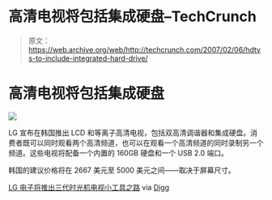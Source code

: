 # 高清电视将包括集成硬盘–TechCrunch

> 原文：<https://web.archive.org/web/http://techcrunch.com/2007/02/06/hdtvs-to-include-integrated-hard-drive/>

# 高清电视将包括集成硬盘

![](img/e3ee05a5edf1f2d59b716e2e6ff2b7e7.png)

LG 宣布在韩国推出 LCD 和等离子高清电视，包括双高清调谐器和集成硬盘。消费者既可以同时观看两个高清频道，也可以在观看一个高清频道的同时录制另一个频道。这些电视将配备一个内置的 160GB 硬盘和一个 USB 2.0 端口。

韩国的建议价格将在 2667 美元至 5000 美元之间——取决于屏幕尺寸。

[LG 电子将推出三代时光机电视](https://web.archive.org/web/20210225233259/http://aving.net/usa/news/default.asp?mode=read&c_num=35249&C_Code=09&SP_Num=0)[小工具之路](https://web.archive.org/web/20210225233259/http://www.gadgetroad.com/multimedia/lg-offers-new-series-of-hd-tv-sets-with-integrated-hard-disk-drive/2007/02/06/) via [Digg](https://web.archive.org/web/20210225233259/http://digg.com/gadgets/LG_offers_new_series_of_HD_TV_sets_with_integrated_hard_disk_drive)